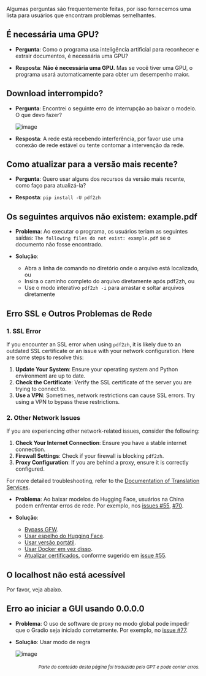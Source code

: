 Algumas perguntas são frequentemente feitas, por isso fornecemos uma lista para usuários que encontram problemas semelhantes.

## É necessária uma GPU?
- **Pergunta**:
Como o programa usa inteligência artificial para reconhecer e extrair documentos, é necessária uma GPU?

- **Resposta**:
**Não é necessária uma GPU.** Mas se você tiver uma GPU, o programa usará automaticamente para obter um desempenho maior.

## Download interrompido?
- **Pergunta**:
Encontrei o seguinte erro de interrupção ao baixar o modelo. O que devo fazer?

  ![image](https://github.com/user-attachments/assets/3c4eed44-3d9b-4e2f-a224-a58edca718c2)

- **Resposta**:
A rede está recebendo interferência, por favor use uma conexão de rede estável ou tente contornar a intervenção da rede.

## Como atualizar para a versão mais recente?
- **Pergunta**:
Quero usar alguns dos recursos da versão mais recente, como faço para atualizá-la?

- **Resposta**:
`pip install -U pdf2zh`


## Os seguintes arquivos não existem: example.pdf
- **Problema**:
Ao executar o programa, os usuários teriam as seguintes saídas: `The following files do not exist: example.pdf` se o documento não fosse encontrado.

- **Solução**:
  - Abra a linha de comando no diretório onde o arquivo está localizado, ou
  - Insira o caminho completo do arquivo diretamente após pdf2zh, ou
  - Use o modo interativo `pdf2zh -i` para arrastar e soltar arquivos diretamente


## Erro SSL e Outros Problemas de Rede

### 1. SSL Error

If you encounter an SSL error when using `pdf2zh`, it is likely due to an outdated SSL certificate or an issue with your network configuration. Here are some steps to resolve this:

1. **Update Your System**: Ensure your operating system and Python environment are up to date.
2. **Check the Certificate**: Verify the SSL certificate of the server you are trying to connect to.
3. **Use a VPN**: Sometimes, network restrictions can cause SSL errors. Try using a VPN to bypass these restrictions.

### 2. Other Network Issues

If you are experiencing other network-related issues, consider the following:

1. **Check Your Internet Connection**: Ensure you have a stable internet connection.
2. **Firewall Settings**: Check if your firewall is blocking `pdf2zh`.
3. **Proxy Configuration**: If you are behind a proxy, ensure it is correctly configured.

For more detailed troubleshooting, refer to the [Documentation of Translation Services](#documentation-of-translation-services).
- **Problema**:
Ao baixar modelos do Hugging Face, usuários na China podem enfrentar erros de rede. Por exemplo, nos [issues #55](https://github.com/PDFMathTranslate/PDFMathTranslate-next/issues/55), [#70](https://github.com/PDFMathTranslate/PDFMathTranslate-next/issues/70).

- **Solução**:
  - [Bypass GFW](https://github.com/clash-verge-rev/clash-verge-rev).
  - [Usar espelho do Hugging Face](https://hf-mirror.com/).
  - [Usar versão portátil](https://github.com/PDFMathTranslate/PDFMathTranslate-next?tab=readme-ov-file#method-ii-portable).
  - [Usar Docker em vez disso](https://github.com/PDFMathTranslate/PDFMathTranslate-next#docker).
  - [Atualizar certificados](https://stackoverflow.com/questions/51925384/unable-to-get-local-issuer-certificate-when-using-requests), conforme sugerido em [issue #55](https://github.com/PDFMathTranslate/PDFMathTranslate-next/issues/55).

## O localhost não está acessível
Por favor, veja abaixo.

## Erro ao iniciar a GUI usando 0.0.0.0
- **Problema**:
O uso de software de proxy no modo global pode impedir que o Gradio seja iniciado corretamente. Por exemplo, no [issue #77](https://github.com/PDFMathTranslate/PDFMathTranslate-next/issues/77).

- **Solução**:
Usar modo de regra

  ![image](https://github.com/user-attachments/assets/b1f2b16a-eb6a-4c03-995c-332ef1d82c96)

<div align="right"> 
<h6><small>Parte do conteúdo desta página foi traduzida pelo GPT e pode conter erros.</small></h6>